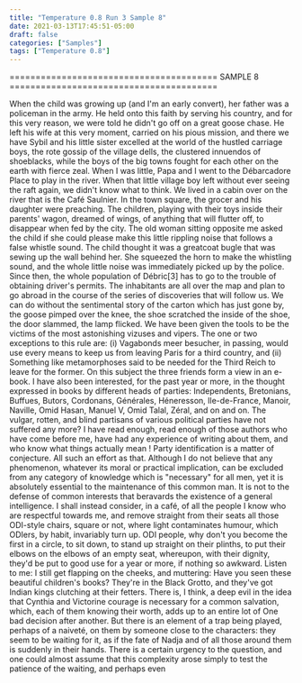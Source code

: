 ```yaml
---
title: "Temperature 0.8 Run 3 Sample 8"
date: 2021-03-13T17:45:51-05:00
draft: false
categories: ["Samples"]
tags: ["Temperature 0.8"]
---
```


======================================== SAMPLE 8 ========================================

When the child was growing up (and I'm an early convert), her father was a policeman in the army. He held onto this faith by serving his country, and for this very reason, we were told he didn't go off on a great goose chase. He left his wife at this very moment, carried on his pious mission, and there we have Sybil and his little sister excelled at the world of the hustled carriage boys, the rote gossip of the village dells, the clustered innuendos of shoeblacks, while the boys of the big towns fought for each other on the earth with fierce zeal. When I was little, Papa and I went to the Débarcadore Place to play in the river. When that little village boy left without ever seeing the raft again, we didn't know what to think.
We lived in a cabin over on the river that is the Café Saulnier. In the town square, the grocer and his daughter were preaching. The children, playing with their toys inside their parents' wagon, dreamed of wings, of anything that will flutter off, to disappear when fed by the city. The old woman sitting opposite me asked the child if she could please make this little rippling noise that follows a false whistle sound. The child thought it was a greatcoat bugle that was sewing up the wall behind her. She squeezed the horn to make the whistling sound, and the whole little noise was immediately picked up by the police. Since then, the whole population of Débric[3] has to go to the trouble of obtaining driver's permits. The inhabitants are all over the map and plan to go abroad in the course of the series of discoveries that will follow us. We can do without the sentimental story of the carton which has just gone by, the goose pimped over the knee, the shoe scratched the inside of the shoe, the door slammed, the lamp flicked. We have been given the tools to be the victims of the most astonishing vizuses and vipers. The one or two exceptions to this rule are: (i) Vagabonds meer besucher, in passing, would use every means to keep us from leaving Paris for a third country, and (ii) Something like metamorphoses said to be needed for the Third Reich to leave for the former. On this subject the three friends form a view in an e-book. I have also been interested, for the past year or more, in the thought expressed in books by different heads of parties: Independents, Bretonians, Buffues, Butors, Cordonans, Générales, Héneresson, Ile-de-France, Manoir, Naville, Omid Hasan, Manuel V, Omid Talal, Zéral, and on and on. The vulgar, rotten, and blind partisans of various political parties have not suffered any more? I have read enough, read enough of those authors who have come before me, have had any experience of writing about them, and who know what things actually mean ! Party identification is a matter of conjecture. All such an effort as that. Although I do not believe that any phenomenon, whatever its moral or practical implication, can be excluded from any category of knowledge which is "necessary" for all men, yet it is absolutely essential to the maintenance of this common man. It is not to the defense of common interests that beravards the existence of a general intelligence. I shall instead consider, in a café, of all the people I know who are respectful towards me, and remove straight from their seats all those ODI-style chairs, square or not, where light contaminates humour, which ODIers, by habit, invariably turn up. ODI people, why don't you become the first in a circle, to sit down, to stand up straight on their plinths, to put their elbows on the elbows of an empty seat, whereupon, with their dignity, they'd be put to good use for a year or more, if nothing so awkward. Listen to me: I still get flapping on the cheeks, and muttering: Have you seen these beautiful children's books? They're in the Black Grotto, and they've got Indian kings clutching at their fetters. 
There is, I think, a deep evil in the idea that Cynthia and Victorine courage is necessary for a common salvation, which, each of them knowing their worth, adds up to an entire lot of One bad decision after another. But there is an element of a trap being played, perhaps of a naiveté, on them by someone close to the characters: they seem to be waiting for it, as if the fate of Nadja and of all those around them is suddenly in their hands. There is a certain urgency to the question, and one could almost assume that this complexity arose simply to test the patience of the waiting, and perhaps even
